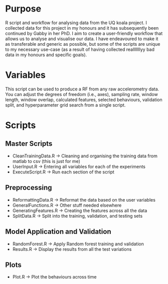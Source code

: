 # Purpose
R script and workflow for analysing data from the UQ koala project. I collected data for this project in my honours and it has subsequently been continued by Gabby in her PhD. I aim to create a user-friendly workflow that allows us to analyse and visualise our data. I have endeavoured to make it as transferable and generic as possible, but some of the scripts are unique to my necessary use-case (as a result of having collected realllllllyy bad data in my honours and specific goals).

# Variables
This script can be used to produce a RF from any raw accelerometry data. You can adjust the degrees of freedom (i.e., axes), sampling rate, window length, window overlap, calculated features, selected behaviours, validation split, and hyperparameter grid search from a single script.

# Scripts
## Master Scripts
- CleanTrainingData.R -> Cleaning and organising the training data from matlab to csv (this is just for me)
- UserInput.R -> Entering all variables for each of the experiments
- ExecuteScript.R -> Run each section of the script

## Preprocessing
- ReformattingData.R -> Reformat the data based on the user variables
- GeneralFunctions.R -> Other stuff needed elsewhere
- GeneratingFeatures.R -> Creating the features across all the data
- SplitData.R -> Split into the training, validation, and testing sets

## Model Application and Validation
- RandomForest.R -> Apply Random forest training and validation
- Results.R -> Display the results from all the test variations

## Plots
- Plot.R -> Plot the behaviours across time
